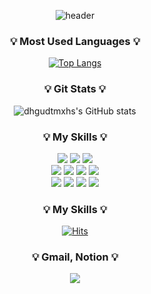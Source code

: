 <div align=center>
    
![header](https://capsule-render.vercel.app/api?type=waving&customColorList=0,2&height=250&section=header&text=형석`s%20github🎨&fontSize=40)

<h3>💡 Most Used Languages 💡</h3>

[![Top Langs](https://github-readme-stats.vercel.app/api/top-langs/?username=dhgudtmxhs&layout=compact)](https://github.com/dhgudtmxhs/github-readme-stats)

<h3>💡 Git Stats 💡</h3>

![dhgudtmxhs's GitHub stats](https://github-readme-stats.vercel.app/api?username=dhgudtmxhs&show_icons=true&theme=compact)

<h3>💡 My Skills 💡</h3>
    <img src="https://img.shields.io/badge/Java-yellow?style=flat&logo=openjdk&logoColor=red"/>
    <img src="https://img.shields.io/badge/Spring-green?style=flat&logo=spring&logoColor=black"/>
    <img src="https://img.shields.io/badge/Oracle-blue?style=flat&logo=oracle&logoColor=black"/> 
    <br>
    <img src="https://img.shields.io/badge/HTML-orange?style=flat&logo=html5&logoColor=black"/>
    <img src="https://img.shields.io/badge/css-blue?style=flat&logo=css3&logoColor=black"/>
    <img src="https://img.shields.io/badge/JavaScript-yellow?style=flat&logo=javascript&logoColor=black"/>
    <img src="https://img.shields.io/badge/JQuery-orange?style=flat&logo=jquery&logoColor=black"/> 
    <br>
    <img src="https://img.shields.io/badge/Eclipse-violet?style=flat&logo=eclipse&logoColor=black"/>
    <img src="https://img.shields.io/badge/VS Code-blue?style=flat&logo=vscode&logoColor=black"/>
    <img src="https://img.shields.io/badge/intellij-black?style=flat&logo=intellij idea&logoColor=white"/>
    <img src="https://img.shields.io/badge/GitHub-black?style=flat&logo=jquery&logoColor=red"/>

<h3>💡 My Skills 💡</h3>

[![Hits](https://hits.seeyoufarm.com/api/count/incr/badge.svg?url=https%3A%2F%2Fgithub.com%2Fdhgudtmxhs%2Fhit-counter&count_bg=%230F0F0F&title_bg=%23D72121&icon=&icon_color=%23E7E7E7&title=Welcome&edge_flat=false)](https://hits.seeyoufarm.com)

<h3>💡 Gmail, Notion 💡</h3>
    
<a href="mailto:gudtjr1355@gmail.com">
    <img 
        src="https://img.shields.io/badge/Gmail-d14836?style=flat-square&logo=Gmail&logoColor=white&link=mailto:gudtjr1355@gmail.com"
        style="height : auto; margin-left : 10px; margin-right : 10px;"/>
</a>


</div>
